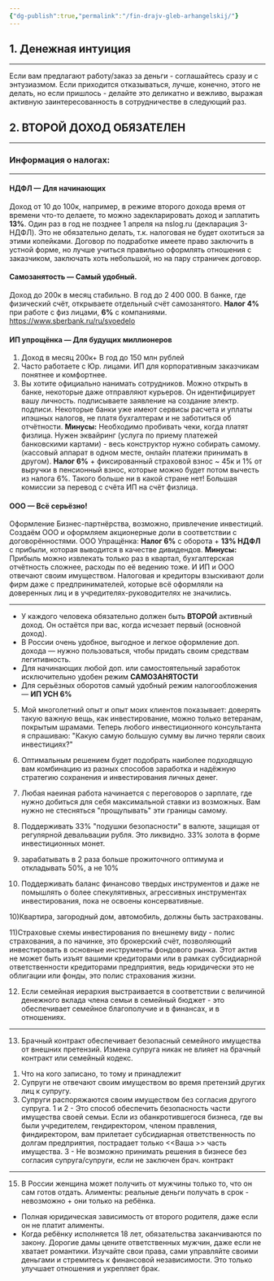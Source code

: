 ```yaml
---
{"dg-publish":true,"permalink":"/fin-drajv-gleb-arhangelskij/"}
---
```


## 1. Денежная интуиция
****
Если вам предлагают работу/заказ за деньги - соглашайтесь сразу и с энтузиазмом. Если приходится отказываться, лучше, конечно, этого не делать, но если пришлось - делайте это деликатно и вежливо, выражая активную заинтересованность в сотрудничестве в следующий раз.

## 2. ВТОРОЙ ДОХОД ОБЯЗАТЕЛЕН
****

### Информация о налогах:
****
#### НДФЛ —  Для начинающих
Доход от 10 до 100к, например, в режиме второго дохода время от времени что-то делаете, то можно задекларировать доход и заплатить **13%**. Один раз в год не позднее 1 апреля на nslog.ru (декларация 3-НДФЛ). Это не обязательно делать, т.к. налоговая не будет охотиться за этими копейками. 
Договор по подработке имеете право заключить в устной форме, но лучше учиться правильно оформлять отношения с заказчиком, заключать хоть небольшой, но на пару страничек договор. 
#### Самозанятость —  Самый удобный.
Доход до 200к в месяц стабильно. В год до 2 400 000. В банке, где физический счёт, открываете отдельный счёт самозанятого. 
**Налог 4%** при работе с физ лицами, **6%** с компаниями. https://www.sberbank.ru/ru/svoedelo
#### ИП упрощёнка — Для будущих миллионеров
1. Доход в месяц 200к+ В год до 150 млн рублей 
2.  Часто работаете с Юр. лицами. ИП для корпоративным заказчикам понятнее и комфортнее.
3. Вы хотите официально нанимать сотрудников.
Можно открыть в банке, некоторые даже отправляют курьеров. Он идентифицирует вашу личность. подписываете заявление на создание электр. подписи. 
Некоторые банки уже имеют сервисы расчета и уплаты ипэшных налогов, не платя бухгалтерам и не заботиться об отчётности.
**Минусы:** Необходимо пробивать чеки, когда платят физлица. Нужен эквайринг (услуга по приему платежей банковскими картами) - весь конструктор нужно собирать самому. (кассовый аппарат в одном месте, онлайн платежи принимать в другом).
**Налог 6%** + фиксированный страховой взнос ~ 45к и 1% от выручки в пенсионный взнос, которые можно будет потом вычесть из налога 6%. Такого больше ни в какой стране нет!
Большая комиссии за перевод с счёта ИП на счёт физлица. 

#### ООО  — Всё серьёзно!
Оформление Бизнес-партнёрства, возможно, привлечение инвестиций. Создаём ООО и оформляем акционерные доли в соответствии с договорённостями.
ООО Упращёнка: 
**Налог 6%** с оборота + **13% НДФЛ** с прибыли, которая выводится в качестве дивидендов.
**Минусы:**  Прибыль можно извлекать только раз в квартал, бухгалтерская отчётность сложнее, расходы по её ведению тоже.
И ИП и ООО отвечают своим имуществом. Налоговая и кредиторы взыскивают доли фирм даже с предпринимателей, которые всё оформляли на доверенных лиц и в учредителях-руководителях не значились. 
****
-  У каждого человека обязательно должен быть **ВТОРОЙ** активный доход. Он остаётся при вас, когда исчезает первый (основной доход).
- В России очень удобное, выгодное и легкое оформление доп. дохода —  нужно пользоваться, чтобы придать своим средствам легитивность.
- Для начинающих любой доп. или самостоятельный заработок исключительно удобен режим **САМОЗАНЯТОСТИ**
- Для серьёзных оборотов самый удобный режим налогообложения — **ИП УСН 6%**

5) Мой многолетний опыт и опыт моих клиентов показывает: доверять такую важную вещь, как инвестирование, можно только ветеранам, покрытым шрамами. Теперь любого инвестиционного консультанта я спрашиваю: "Какую самую большую сумму вы лично теряли своих инвестициях?"

6) Оптимальным решением будет подобрать наиболее подходящую вам комбинацию из разных способов заработка и надёжную стратегию сохранения и инвестирования личных денег.

7) Любая наеиная работа начинается с переговоров о зарплате, где нужно добиться для себя максимальной ставки из возможных. Вам нужно не стесняться "прощупывать" эти границы самому.

8) Поддерживать 33% "подушки безопасности" в валюте, защищая от регулярной девальвации рубля. Это ликвидно. 33%  золота в форме инвестиционных монет.

9) зарабатывать в 2 раза больше прожиточного оптимума и откладывать 50%, а не 10%

10) Поддерживать баланс финансово твердых инструментов и даже не помышлять о более спекулятивных, агрессивных инструментах инвестирования, пока не освоены консервативные.

10)Квартира, загородный дом, автомобиль, должны быть застрахованы.

11)Страховые схемы инвестирования по внешнему виду - полис страхования, а по начинке, это брокерский счёт, позволяющий инвестировать в основные инструменты фондового рынка. Этот актив не может быть изъят вашими кредиторами или в рамках субсидиарной ответственности кредиторами предприятия, ведь юридически это не облигации или фонды, это полис страхования жизни.

12) Если семейная иерархия выстраивается в соответствии с величиной денежного вклада члена семьи в семейный бюджет - это обеспечивает семейное благополучие и  в финансах, и в отношениях.
****
13) Брачный контракт обеспечивает безопасный семейного имущества от внешних претензий. Измена супруга никак не влияет на брачный контракт или семейный кодекс. 
1. Что на кого записано, то тому и принадлежит
2. Супруги не отвечают своим имуществом во время претензий других лиц к супругу.
3. Супруги распоряжаются своим имуществом без согласия другого супруга.
1 и 2 - Это способ обеспечить безопасность части имущества своей семьи. Если из обанкротившегося бизнеса, где вы были учредителем, гендиректором, членом правления, финдиректором, вам прилетает субсидиарная ответственность по долгам предприятия, пострадает только <<Ваша >> часть имущества.
3 - Не возможно принимать решения в бизнесе без согласия супруга/супруги, если не заключен брач. контракт
****
15) В России женщина может получить от мужчины только то, что он сам готов отдать.
Алименты: реальные деньги получать в срок - невозможно + они только на ребёнка.
- Полная юридическая зависимость от второго родителя, даже если он не платит алименты.
- Когда ребёнку исполняется 18 лет, обязательства заканчиваются по закону.
Дорогие дамы цените ответственных мужчин, даже если не хватает романтики. Изучайте свои права, сами управляйте своими деньгами и стремитесь к финансовой независимости. Это только улучшает отношения и укрепляет брак.